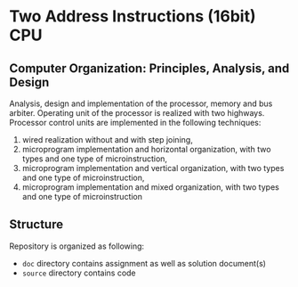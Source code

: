 # Two Address Instructions (16bit) CPU

## Computer Organization: Principles, Analysis, and Design

Analysis, design and implementation of the processor, memory and bus arbiter. Operating unit of the processor is realized with two highways. Processor control units are implemented in the following techniques:
1. wired realization without and with step joining, 
2. microprogram implementation and horizontal organization, with two types and one type of microinstruction, 
3. microprogram implementation and vertical organization, with two types and one type of microinstruction,
4. microprogram implementation and mixed organization, with two types and one type of microinstruction

## Structure

Repository is organized as following:
- `doc` directory contains assignment as well as solution document(s)
- `source` directory contains code 
